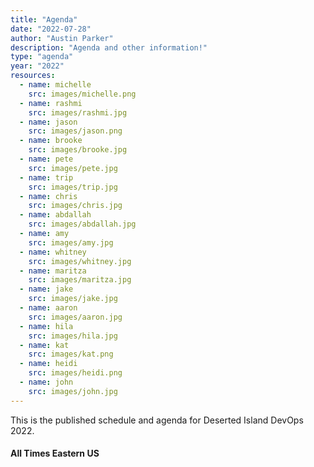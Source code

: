 ```yaml
---
title: "Agenda"
date: "2022-07-28"
author: "Austin Parker"
description: "Agenda and other information!"
type: "agenda"
year: "2022"  
resources:
  - name: michelle
    src: images/michelle.png
  - name: rashmi
    src: images/rashmi.jpg
  - name: jason
    src: images/jason.png
  - name: brooke
    src: images/brooke.jpg
  - name: pete
    src: images/pete.jpg
  - name: trip
    src: images/trip.jpg
  - name: chris
    src: images/chris.jpg
  - name: abdallah
    src: images/abdallah.jpg
  - name: amy
    src: images/amy.jpg
  - name: whitney
    src: images/whitney.jpg
  - name: maritza
    src: images/maritza.jpg
  - name: jake
    src: images/jake.jpg
  - name: aaron
    src: images/aaron.jpg
  - name: hila
    src: images/hila.jpg
  - name: kat
    src: images/kat.png
  - name: heidi
    src: images/heidi.png
  - name: john
    src: images/john.jpg
---
```


This is the published schedule and agenda for Deserted Island DevOps 2022.
#### All Times Eastern US
